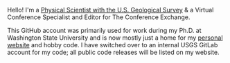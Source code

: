 Hello! I'm a [Physical Scientist with the U.S. Geological Survey](https://www.usgs.gov/staff-profiles/sarah-y-murphy) & a Virtual Conference Specialist and Editor for The Conference Exchange.

This GitHub account was primarily used for work during my Ph.D. at Washington State University and is now mostly just a home for my [personal website](sarahymurphy.github.io) and hobby code. I have switched over to an internal USGS GitLab account for my code; all public code releases will be listed on my website.


